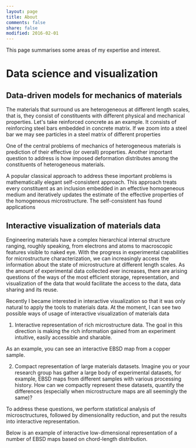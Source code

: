 ```yaml
---
layout: page
title: About
comments: false
share: false
modified: 2016-02-01
---
```


This page summarises some areas of my expertise and interest.

# Data science and visualization

## Data-driven models for mechanics of materials

The materials that surround us are heterogeneous at different length scales, that is, they consist of constituents with different physical and mechanical properties. Let's take reinforced concrete as an example. It consists of reinforcing steel bars embedded in concrete matrix. If we zoom into a steel bar we may see particles in a steel matrix of different properties

One of the central problems of mechanics of heterogeneous materials is prediction of their effective (or overall) properties. Another important question to address is how imposed deformation distributes among the constituents of heterogeneous materials.

A popular classical approach to address these important problems is mathematically elegant self-consistent approach. This approach treats every constituent as an inclusion embedded in an effective homogeneous medium and iteratively updates the estimate of the effective properties of the homogeneous microstructure. The self-consistent has found applications

## Interactive visualization of materials data

Engineering materials have a complex hierarchical internal structure ranging, roughly speaking, from electrons and atoms to macroscopic features visible to naked eye. With the progress in experimental capabilities for microstructure characterization, we can increasingly access the information about the state of microstructure at different length scales. As the amount of experimental data collected ever increases, there are arising questions of the ways of the most efficient storage, representation, and visualization of the data that would facilitate the access to the data, data sharing and its reuse.

Recently I became interested in interactive visualization so that it was only natural to apply the tools to materials data. At the moment, I can see two possible ways of usage of interactive visualization of materials data

1. Interactive representation of rich microstructure data. The goal in this direction is making the rich information gained from an experiment intuitive, easily accessible and sharable.

As an example, you can see an interactive EBSD map from a copper sample.

2. Compact representation of large materials datasets. Imagine you or your research group has gather a large body of experimental datasets, for example, EBSD maps from different samples with various processing history. How can we compactly represent these datasets, quantify the differences (especially when microstructure maps are all seemingly the same)?

To address these questions, we perform statistical analysis of microsctructures, followed by dimensionality reduction, and put the results into interactive representation.

Below is an example of interactive low-dimensional representation of a number of EBSD maps based on chord-length distribution.

<script src="http://d3js.org/d3.v3.min.js"></script>

<style>
.axis path,
.axis line {
fill: none;
stroke: black;
shape-rendering: crispEdges;
}
.axis text {
font-family: sans-serif;
font-size: 11px;
}

</style>

<figure class="half">
  <div id="left"></div>
  <div id="right"></div>
</figure>                                         

<div id="author"></div>
<div id="link"></div>

<script>

d3.json('{{ site.url }}/images/2016-07-01-presentation/data/ldr.json',function(error, json) {
  if (error) return console.warn(error);
  data = json
  plotLDR(data);
})
</script>
                
